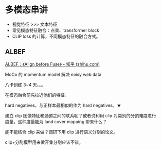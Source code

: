 # 多模态串讲

- 视觉特征 >>> 文本特征
- 常见模态特征融合：点乘、transformer block
- CLIP loss 的计算，不同模态特征的融合方式。

## ALBEF

[ALBEF：《Align before Fuse》 - 知乎 (zhihu.com)](https://zhuanlan.zhihu.com/p/517907790)

MoCo 的 momentum model 解决 noisy web data

八卡训练 3~4 天。。。

在模态融合前先拉近他们的特征。

hard negatives，与正样本最相似的作为 hard negatives。★

建立 clip 图像特征和通道之间的联系呢？或者说利用 clip 对类别的分割难度进行度量，这种度量能为 land cover mapping 带来什么？

能不能结合 clip 来做？调研下用 clip 进行语义分割的论文。



clip+分割模型用来做开集分割应该不错。